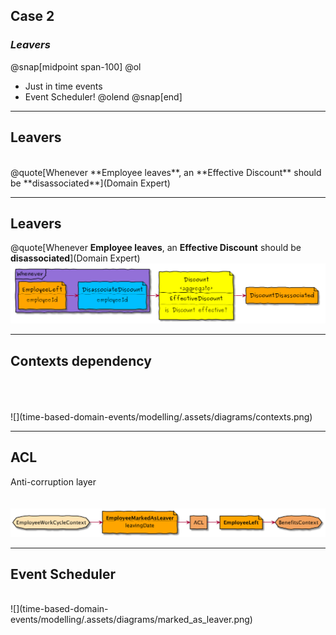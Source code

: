## Case 2
### _Leavers_
@snap[midpoint span-100]
@ol
- Just in time events
- Event Scheduler!
@olend
@snap[end]


---
## Leavers
</br>
@quote[Whenever **Employee leaves**, an **Effective Discount** should be **disassociated**](Domain Expert)

---
## Leavers 
@quote[Whenever **Employee leaves**, an **Effective Discount** should be **disassociated**](Domain Expert)
<br/>
![](time-based-domain-events/modelling/.assets/diagrams/leavers.png)


---
## Contexts dependency
</br>
</br>
</br>
![](time-based-domain-events/modelling/.assets/diagrams/contexts.png)


---
## ACL
Anti-corruption layer
<br/>
<br/>
<br/>
![](time-based-domain-events/modelling/.assets/diagrams/acl.png)

---
## Event Scheduler
<br/>
![](time-based-domain-events/modelling/.assets/diagrams/marked_as_leaver.png)
